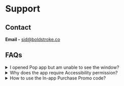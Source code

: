 # Support

## Contact
**Email -** sid@boldstroke.co

## FAQs
<details>
<summary>I opened Pop app but am unable to see the window?</summary>
<br>
This sometimes happens when you open the app for the first time and another application takes focus away. You can always reopen the app using your keyboard shortcut or the default one: shift ⇧ + command ⌘ + v.
</details>
<details>
<summary>Why does the app require Accessibility permission?</summary>
<br>
The app requests Accessibility permission to paste the content you selected into the foreground app. 
</details>
<details>
<summary>How to use the In-app Purchase Promo code?</summary>
<br>
[Install Pop](https://apps.apple.com/app/pop-copy-paste-faster/id6499280268?mt=12) first. Then open AppStore on your Mac, on the sidebar make sure Discover is selected. On the right view, scroll all the way down. In the Quick Links section you will see Redeem, press the button. Enter the code in the "Enter Code" textfield and click Redeem button. Now relaunch Pop app, then click the gear icon on the right, open Settings and you have access to all Pro fnctionality.
</details>